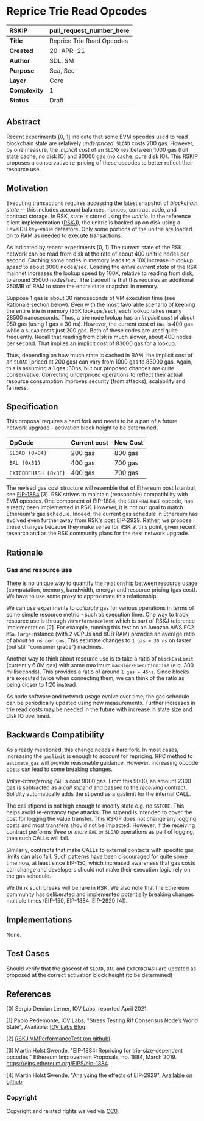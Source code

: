 # Reprice Trie Read Opcodes

|RSKIP          |pull_request_number_here           |
| :------------ |:-------------|
|**Title**      |Reprice Trie Read Opcodes |
|**Created**    |20-APR-21 |
|**Author**     |SDL, SM|
|**Purpose**    |Sca, Sec|
|**Layer**      |Core|
|**Complexity** |1|
|**Status**     |Draft|

## Abstract
Recent experiments [0, 1] indicate that some EVM opcodes used to read blockchain state are relatively *underpriced*. `SLOAD` costs 200 gas. However, by one measure, the *implicit cost* of an `SLOAD` lies between 1000 gas (full state cache, no disk IO) and 80000 gas (no cache, pure disk IO). This RSKIP proposes a conservative re-pricing of these opcodes to better reflect their resource use.

## Motivation

Executing transactions requires accessing the latest snapshot of *blockchain state* -- this includes account balances, nonces, contract code, and contract storage. In RSK, state is stored using the *unitrie*. In the reference client implementation ([RSKJ](https://github.com/rsksmart/rskj)), the unitrie is backed up on disk using a LevelDB key-value datastore. Only some portions of the unitrie are loaded on to RAM as needed to execute transactions.

As indicated by recent experiments [0, 1] The current state of the RSK network can be read from disk at the rate of about 400 unitrie nodes per second.  Caching some nodes in memory leads to a 10X increase in *lookup speed*  to about 3000 nodes/sec. Loading the *entire current state* of the RSK mainnet increases the lookup speed by 100X, relative to reading from disk, to around 35000 nodes/sec. The tradeoff is that this requires an additional 250MB of RAM to store the entire state snapshot in memory.

Suppose 1 gas is about 30 nanoseconds of VM execution time (see Rationale section below). Even with the most favorable scenario of keeping the entire trie in memory (35K lookups/sec),  each lookup takes nearly 28500 nanoseconds. Thus, a trie node lookup has an *implicit cost* of about 950 gas (using 1 gas = 30 ns). However, the current cost of `BAL` is 400 gas while a `SLOAD` costs just 200 gas. Both of these codes are used quite frequently. Recall that reading from disk is much slower, about 400 nodes per second. That implies an implicit cost of 83000 gas for a lookup.

Thus, depending on how much state is cached in RAM, the implicit cost of an `SLOAD` (priced at 200 gas) can vary from 1000 gas to 83000 gas. Again, this is assuming a 1 gas :30ns, but our proposed changes are quite conservative. Correcting underpriced operations to reflect their actual resource consumption improves security (from attacks), scalability and fairness.

## Specification

This proposal requires a hard fork and needs to be a part of a future network upgrade - activation block height to be determined.

|OpCode         |Current cost | New Cost |
| :------------ |:------------|:----     |
| `SLOAD (0x04)`  | 200 gas | 800 gas |
| `BAL (0x31)` | 400 gas | 700 gas |
| `EXTCODEHASH (0x3F`) |400 gas | 700 gas |


The revised gas cost structure will resemble that of Ethereum post Istanbul, see [EIP-1884](https://eips.ethereum.org/EIPS/eip-1884) [3]. RSK strives to maintain (reasonable) compatibility with EVM opcodes. One component of EIP-1884, the `SELF-BALANCE` opcode, has already been implemented in RSK. However, it is not our goal to match Ethereum's gas schedule. Indeed, the current gas schedule in Ethereum has evolved even further away from RSK's post EIP-2929. Rather, we propose these changes because they make sense for RSK at this point, given recent research and as the RSK community plans for the next network upgrade.

## Rationale

### Gas and resource use
There is no unique way to quantify the relationship between resource usage (computation, memory, bandwidth, energy) and resource pricing (gas cost). We have to use some proxy to approximate this relationship. 

We can use experiments to *calibrate* gas for various operations in terms of some simple resource metric - such as execution time. One way to track resource use is through `VMPerformanceTest` which is part of RSKJ reference implementation [2]. For example, running this test on an Amazon AWS EC2 `M5a.large` instance (with 2 vCPUs and 8GB RAM) provides an average ratio of about `50 ns per gas`. This estimate changes to `1 gas = 30 ns` on faster (but still "consumer grade") machines.

Another way to think about resource use is to take a ratio of `blockGasLimit` (currently 6.8M gas) with some maximum `maxBlockExecutionTime` (e.g. 300 milliseconds). This provides a ratio of around `1 gas = 45ns`. Since blocks are executed twice when connecting them, we can think of the ratio as being closer to 1:20 instead.

As node software and network usage evolve over time, the gas schedule can be periodically updated using new measurements. Further increases in trie read costs may be needed in the future with increase in state size and disk IO overhead.

## Backwards Compatibility

As already mentioned, this change needs a hard fork. In most cases, increasing the `gaslimit` is enough to account for repricing. RPC method to `estimate_gas` will provide reasonable guidance. However, increasing opcode costs can lead to some breaking changes.

*Value-transferring* `CALL`s cost 9000 gas. From this 9000, an amount 2300 gas is subtracted as a *call stipend* and passed to the *receiving* contract. Solidity automatically adds the stipend as a gaslimit for the internal CALL.

The call stipend is not high enough to modify state e.g. no `SSTORE`. This helps avoid re-entrancy type attacks. The stipend is intended to cover the cost for logging the value transfer. This RSKIP does not change any logging costs and most transfers should not be impacted. However, if the receiving contract performs *three or more*  `BAL` or `SLOAD` operations as part of logging, then such CALLs will fail.

Similarly, contracts that make CALLs to external contacts with specific gas limits can also fail. Such patterns have been discouraged for quite some time now, at least since EIP-150, which increased awareness that gas costs can change  and developers should not make their execution logic rely on the gas schedule. 

We think such breaks will be rare in RSK. We also note that the Ethereum community has deliberated and implemented potentially breaking changes multiple times (EIP-150, EIP-1884, EIP-2929 [4]).

## Implementations

None.

## Test Cases

Should verify that the gascost of `SLOAD`, `BAL` and `EXTCODEHASH` are updated as proposed at the correct activation block height (to be determined)

## References

[0] Sergio Demian Lerner, IOV Labs, reported April 2021.

[1] Pablo Pedemonte, IOV Labs, "Stress Testing Rif Consensus Node’s World State", Available: [IOV Labs Blog](https://blog.rsk.co/noticia/stress-testing-ethereums-world-state/).

[2] [RSKJ VMPerformanceTest (on github)](https://github.com/rsksmart/rskj/blob/9a56ee28c8aae31c8bda1334e44124f83d135956/rskj-core/src/test/java/co/rsk/vm/VMPerformanceTest.java)

[3] Martin Holst Swende, "EIP-1884: Repricing for trie-size-dependent opcodes," Ethereum Improvement Proposals, no. 1884, March 2019. https://eips.ethereum.org/EIPS/eip-1884.

[4] Martin Holst Swende, "Analysing the effects of EIP-2929", [Available on github](https://github.com/holiman/eip2929-stats)

### Copyright

Copyright and related rights waived via [CC0](https://creativecommons.org/publicdomain/zero/1.0/).